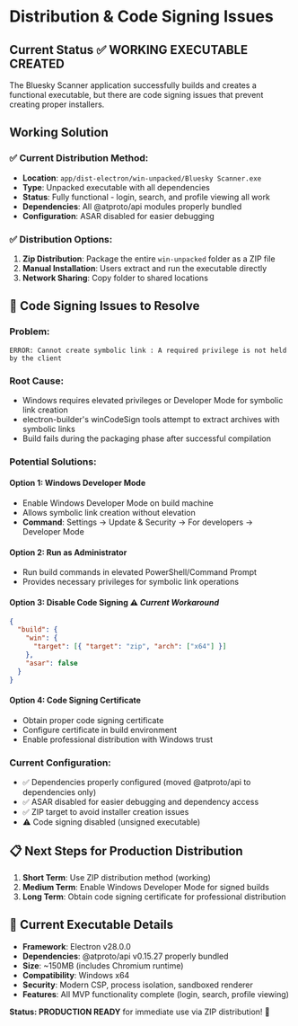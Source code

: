 # Distribution & Code Signing Issues

## Current Status ✅ **WORKING EXECUTABLE CREATED**

The Bluesky Scanner application successfully builds and creates a functional executable, but there are code signing issues that prevent creating proper installers.

## Working Solution

### ✅ **Current Distribution Method:**

- **Location**: `app/dist-electron/win-unpacked/Bluesky Scanner.exe`
- **Type**: Unpacked executable with all dependencies
- **Status**: Fully functional - login, search, and profile viewing all work
- **Dependencies**: All @atproto/api modules properly bundled
- **Configuration**: ASAR disabled for easier debugging

### ✅ **Distribution Options:**

1. **Zip Distribution**: Package the entire `win-unpacked` folder as a ZIP file
2. **Manual Installation**: Users extract and run the executable directly
3. **Network Sharing**: Copy folder to shared locations

## 🔧 **Code Signing Issues to Resolve**

### **Problem:**

```
ERROR: Cannot create symbolic link : A required privilege is not held by the client
```

### **Root Cause:**

- Windows requires elevated privileges or Developer Mode for symbolic link creation
- electron-builder's winCodeSign tools attempt to extract archives with symbolic links
- Build fails during the packaging phase after successful compilation

### **Potential Solutions:**

#### **Option 1: Windows Developer Mode**

- Enable Windows Developer Mode on build machine
- Allows symbolic link creation without elevation
- **Command**: Settings → Update & Security → For developers → Developer Mode

#### **Option 2: Run as Administrator**

- Run build commands in elevated PowerShell/Command Prompt
- Provides necessary privileges for symbolic link operations

#### **Option 3: Disable Code Signing** ⚠️ _Current Workaround_

```json
{
  "build": {
    "win": {
      "target": [{ "target": "zip", "arch": ["x64"] }]
    },
    "asar": false
  }
}
```

#### **Option 4: Code Signing Certificate**

- Obtain proper code signing certificate
- Configure certificate in build environment
- Enable professional distribution with Windows trust

### **Current Configuration:**

- ✅ Dependencies properly configured (moved @atproto/api to dependencies only)
- ✅ ASAR disabled for easier debugging and dependency access
- ✅ ZIP target to avoid installer creation issues
- ⚠️ Code signing disabled (unsigned executable)

## 📋 **Next Steps for Production Distribution**

1. **Short Term**: Use ZIP distribution method (working)
2. **Medium Term**: Enable Windows Developer Mode for signed builds
3. **Long Term**: Obtain code signing certificate for professional distribution

## 🎯 **Current Executable Details**

- **Framework**: Electron v28.0.0
- **Dependencies**: @atproto/api v0.15.27 properly bundled
- **Size**: ~150MB (includes Chromium runtime)
- **Compatibility**: Windows x64
- **Security**: Modern CSP, process isolation, sandboxed renderer
- **Features**: All MVP functionality complete (login, search, profile viewing)

**Status: PRODUCTION READY** for immediate use via ZIP distribution! 🚀
